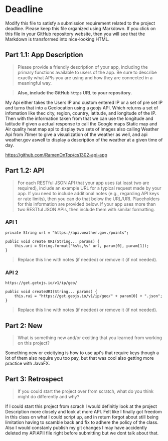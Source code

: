 # Deadline

Modify this file to satisfy a submission requirement related to the project
deadline. Please keep this file organized using Markdown. If you click on
this file in your GitHub repository website, then you will see that the
Markdown is transformed into nice-looking HTML.

## Part 1.1: App Description

> Please provide a friendly description of your app, including
> the primary functions available to users of the app. Be sure to
> describe exactly what APIs you are using and how they are connected
> in a meaningful way.

> **Also, include the GitHub `https` URL to your repository.**

My Api either takes the Users IP and custom entered IP or a set of pre set IP
and turns that into a Geolocation using a geojs API. Which returns a set of infomation
like thec city, region, country, latitude, and longitude of the IP. Then with the information
taken from that we can use the longitude and latitude if given a actual response to
call the Google maps Static map and Air quality heat map api to display two sets of images
also calling Weather Api from 7timer to give a visualization of the weather as well, and
api weather.gov aswell to display a description of the weather at a given time of day.

https://github.com/RamenOnTop/cs1302-api-app


## Part 1.2: API

> For each RESTful JSON API that your app uses (at least two are required),
> include an example URL for a typical request made by your app. If you
> need to include additional notes (e.g., regarding API keys or rate
> limits), then you can do that below the URL/URI. Placeholders for this
> information are provided below. If your app uses more than two RESTful
> JSON APIs, then include them with similar formatting.

### API 1

```
private String url = "https://api.weather.gov./points";

public void create URI(String... params) {
	this.uri = String.format("%s%s,%s" url, param[0], param[1]);
}
```

> Replace this line with notes (if needed) or remove it (if not needed).

### API 2

```
https://get.getojs.io/v1/ip/geo/

public void createURI(String... params) {
	this.rui = "https://get.geojs.io/v1/ip/geo/" + param[0] + ".json";
}
```

> Replace this line with notes (if needed) or remove it (if not needed).

## Part 2: New

> What is something new and/or exciting that you learned from working
> on this project?

Something new or exicitying is how to use api's that require keys though
a lot of them also require you too pay, but that was cool also getting
more practice with JavaFX.

## Part 3: Retrospect

> If you could start the project over from scratch, what do
> you think might do differently and why?

If I could start this project from scrach I would definitly look at the project
Description more closely and look at more API. Felt like I finally got freedom in
this class on what I could script up, and in return forgot about still being limitation
having to scamble back and fix to adhere the policy of the class. Also I would constanly publish my
git changes I may have accidently deleted my APIAPII file right before submitting but we dont talk
about that.
